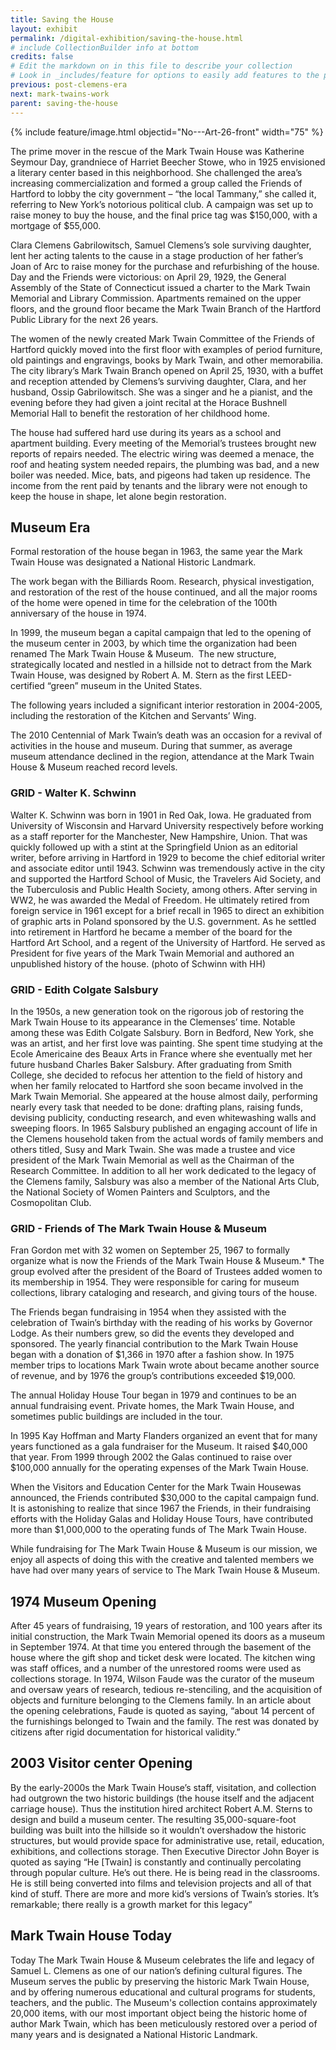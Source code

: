 ```yaml
---
title: Saving the House
layout: exhibit
permalink: /digital-exhibition/saving-the-house.html
# include CollectionBuilder info at bottom
credits: false
# Edit the markdown on in this file to describe your collection
# Look in _includes/feature for options to easily add features to the page
previous: post-clemens-era
next: mark-twains-work
parent: saving-the-house
---
```


{% include feature/image.html objectid="No---Art-26-front" width="75" %}

The prime mover in the rescue of the Mark Twain House was Katherine Seymour Day, grandniece of Harriet Beecher Stowe, who in 1925 envisioned a literary center based in this neighborhood. She challenged the area’s increasing commercialization and formed a group called the Friends of Hartford to lobby the city government – “the local Tammany,” she called it, referring to New York’s notorious political club. A campaign was set up to raise money to buy the house, and the final price tag was $150,000, with a mortgage of $55,000. 

Clara Clemens Gabrilowitsch, Samuel Clemens’s sole surviving daughter, lent her acting talents to the cause in a stage production of her father’s Joan of Arc to raise money for the purchase and refurbishing of the house. Day and the Friends were victorious: on April 29, 1929, the General Assembly of the State of Connecticut issued a charter to the Mark Twain Memorial and Library Commission. Apartments remained on the upper floors, and the ground floor became the Mark Twain Branch of the Hartford Public Library for the next 26 years. 

The women of the newly created Mark Twain Committee of the Friends of Hartford quickly moved into the first floor with examples of period furniture, old paintings and engravings, books by Mark Twain, and other memorabilia. The city library’s Mark Twain Branch opened on April 25, 1930, with a buffet and reception attended by Clemens’s surviving daughter, Clara, and her husband, Ossip Gabrilowitsch. She was a singer and he a pianist, and the evening before they had given a joint recital at the Horace Bushnell Memorial Hall to benefit the restoration of her childhood home. 

The house had suffered hard use during its years as a school and apartment building. Every meeting of the Memorial’s trustees brought new reports of repairs needed. The electric wiring was deemed a menace, the roof and heating system needed repairs, the plumbing was bad, and a new boiler was needed. Mice, bats, and pigeons had taken up residence. The income from the rent paid by tenants and the library were not enough to keep the house in shape, let alone begin restoration. 

Museum Era
----------

Formal restoration of the house began in 1963, the same year the Mark Twain House was designated a National Historic Landmark.

The work began with the Billiards Room. Research, physical investigation, and restoration of the rest of the house continued, and all the major rooms of the home were opened in time for the celebration of the 100th anniversary of the house in 1974.

In 1999, the museum began a capital campaign that led to the opening of the museum center in 2003, by which time the organization had been renamed The Mark Twain House & Museum.  The new structure, strategically located and nestled in a hillside not to detract from the Mark Twain House, was designed by Robert A. M. Stern as the first LEED-certified “green” museum in the United States.

The following years included a significant interior restoration in 2004-2005, including the restoration of the Kitchen and Servants’ Wing.

The 2010 Centennial of Mark Twain’s death was an occasion for a revival of activities in the house and museum. During that summer, as average museum attendance declined in the region, attendance at the Mark Twain House & Museum reached record levels.

### GRID - Walter K. Schwinn

Walter K. Schwinn was born in 1901 in Red Oak, Iowa. He graduated from University of Wisconsin and Harvard University respectively before working as a staff reporter for the Manchester, New Hampshire, Union. That was quickly followed up with a stint at the Springfield Union as an editorial writer, before arriving in Hartford in 1929 to become the chief editorial writer and associate editor until 1943. Schwinn was tremendously active in the city and supported the Hartford School of Music, the Travelers Aid Society, and the Tuberculosis and Public Health Society, among others. After serving in WW2, he was awarded the Medal of Freedom. He ultimately retired from foreign service in 1961 except for a brief recall in 1965 to direct an exhibition of graphic arts in Poland sponsored by the U.S. government. As he settled into retirement in Hartford he became a member of the board for the Hartford Art School, and a regent of the University of Hartford. He served as President for five years of the Mark Twain Memorial and authored an unpublished history of the house. (photo of Schwinn with HH) 

### GRID - Edith Colgate Salsbury

In the 1950s, a new generation took on the rigorous job of restoring the Mark Twain House to its appearance in the Clemenses’ time. Notable among these was Edith Colgate Salsbury. Born in Bedford, New York, she was an artist, and her first love was painting. She spent time studying at the Ecole Americaine des Beaux Arts in France where she eventually met her future husband Charles Baker Salsbury. After graduating from Smith College, she decided to refocus her attention to the field of history and when her family relocated to Hartford she soon became involved in the Mark Twain Memorial. She appeared at the house almost daily, performing nearly every task that needed to be done: drafting plans, raising funds, devising publicity, conducting research, and even whitewashing walls and sweeping floors. In 1965 Salsbury published an engaging account of life in the Clemens household taken from the actual words of family members and others titled, Susy and Mark Twain. She was made a trustee and vice president of the Mark Twain Memorial as well as the Chairman of the Research Committee. In addition to all her work dedicated to the legacy of the Clemens family, Salsbury was also a member of the National Arts Club, the National Society of Women Painters and Sculptors, and the Cosmopolitan Club.  

### GRID - Friends of The Mark Twain House & Museum

Fran Gordon met with 32 women on September 25, 1967 to formally organize what is now the Friends of the Mark Twain House & Museum.\* The group evolved after the president of the Board of Trustees added women to its membership in 1954. They were responsible for caring for museum collections, library cataloging and research, and giving tours of the house.

The Friends began fundraising in 1954 when they assisted with the celebration of Twain’s birthday with the reading of his works by Governor Lodge. As their numbers grew, so did the events they developed and sponsored. The yearly financial contribution to the Mark Twain House began with a donation of $1,366 in 1970 after a fashion show. In 1975 member trips to locations Mark Twain wrote about became another source of revenue, and by 1976 the group’s contributions exceeded $19,000.

The annual Holiday House Tour began in 1979 and continues to be an annual fundraising event. Private homes, the Mark Twain House, and sometimes public buildings are included in the tour.

In 1995 Kay Hoffman and Marty Flanders organized an event that for many years functioned as a gala fundraiser for the Museum. It raised $40,000 that year. From 1999 through 2002 the Galas continued to raise over $100,000 annually for the operating expenses of the Mark Twain House.

When the Visitors and Education Center for the Mark Twain Housewas announced, the Friends contributed $30,000 to the capital campaign fund. It is astonishing to realize that since 1967 the Friends, in their fundraising efforts with the Holiday Galas and Holiday House Tours, have contributed more than $1,000,000 to the operating funds of The Mark Twain House.

While fundraising for The Mark Twain House & Museum is our mission, we enjoy all aspects of doing this with the creative and talented members we have had over many years of service to The Mark Twain House & Museum.

1974 Museum Opening 
--------------------

After 45 years of fundraising, 19 years of restoration, and 100 years after its initial construction, the Mark Twain Memorial opened its doors as a museum in September 1974. At that time you entered through the basement of the house where the gift shop and ticket desk were located. The kitchen wing was staff offices, and a number of the unrestored rooms were used as collections storage. In 1974, Wilson Faude was the curator of the museum and oversaw years of research, tedious re-stenciling, and the acquisition of objects and furniture belonging to the Clemens family. In an article about the opening celebrations, Faude is quoted as saying, “about 14 percent of the furnishings belonged to Twain and the family. The rest was donated by citizens after rigid documentation for historical validity.”

2003 Visitor center Opening
---------------------------

By the early-2000s the Mark Twain House’s staff, visitation, and collection had outgrown the two historic buildings (the house itself and the adjacent carriage house). Thus the institution hired architect Robert A.M. Sterns to design and build a museum center. The resulting 35,000-square-foot building was built into the hillside so it wouldn’t overshadow the historic structures, but would provide space for administrative use, retail, education, exhibitions, and collections storage. Then Executive Director John Boyer is quoted as saying “He \[Twain\] is constantly and continually percolating through popular culture. He’s out there. He is being read in the classrooms. He is still being converted into films and television projects and all of that kind of stuff. There are more and more kid’s versions of Twain’s stories. It’s remarkable; there really is a growth market for this legacy”

Mark Twain House Today
----------------------

Today The Mark Twain House & Museum celebrates the life and legacy of Samuel L. Clemens as one of our nation’s defining cultural figures. The Museum serves the public by preserving the historic Mark Twain House, and by offering numerous educational and cultural programs for students, teachers, and the public. The Museum's collection contains approximately 20,000 items, with our most important object being the historic home of author Mark Twain, which has been meticulously restored over a period of many years and is designated a National Historic Landmark.